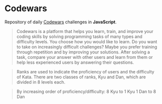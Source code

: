 # Codewars
Repository of daily [Codewars](https://www.codewars.com/) challenges in **JavaScript**.

> Codewars is a platform that helps you learn, train, and improve your coding skills by solving programming tasks of many types and difficulty levels. You choose how you would like to learn. Do you want to take on increasingly difficult challenges? Maybe you prefer training through repetition and by improving your solutions. After solving a task, compare your answer with other users and learn from them or help less experienced users by answering their questions.

>Ranks are used to indicate the proficiency of users and the difficulty of Kata. There are two classes of ranks, Kyu and Dan, which are divided in 8 levels each. 

>By increasing order of proficiency/difficulty:
8 Kyu to 1 Kyu
1 Dan to 8 Dan